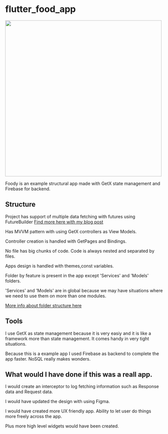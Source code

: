 # flutter_food_app

<img src="https://user-images.githubusercontent.com/64107753/178158072-59248728-e6c4-4eeb-9373-df1742ca34dc.png" width="500" height="500">

Foody is an example structural app made with GetX state management and Firebase for backend.

## Structure

Project has support of multiple data fetching with futures using FutureBuilder [Find more here with my blog post](https://medium.com/@umutarpt/multiple-data-fetching-structure-with-future-builder-dio-and-getx-in-flutter-39f0dfaafe1)

Has MVVM pattern with using GetX controllers as View Models.

Controller creation is handled with GetPages and Bindings.

No file has big chunks of code. Code is always nested and separated by files.

Apps design is handled with themes,const variables.

Folder by feature is present in the app except 'Services' and 'Models' folders.

'Services' and 'Models' are in global because we may have situations where we need to use them on more than one modules.

[More info about folder structure here](https://levelup.gitconnected.com/scalable-flutter-folder-structure-for-big-apps-480a9b266793)

## Tools

I use GetX as state management because it is very easiy and it is like a framework more than state management. It comes handy in very tight situations.

Because this is a example app I used Firebase as backend to complete the app faster. NoSQL really makes wonders.

## What would I have done if this was a reall app.

I would create an interceptor to log fetching information such as Response data and Request data.

I would have updated the design with using Figma.

I would have created more UX friendly app. Ability to let user do things more freely across the app.

Plus more high level widgets would have been created.
